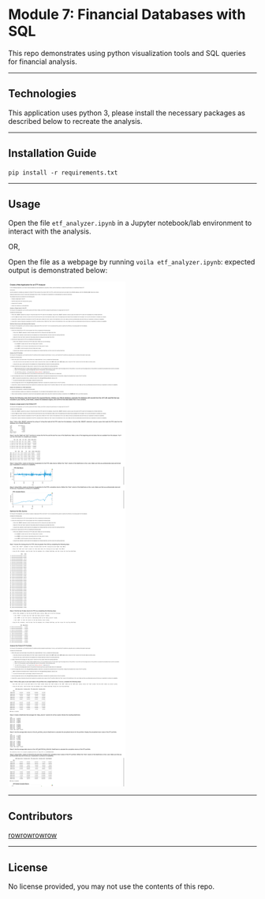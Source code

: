# Module 7: Financial Databases with SQL

This repo demonstrates using python visualization tools and SQL queries for financial analysis.

---

## Technologies

This application uses python 3, please install the necessary packages as described below to recreate the analysis.

---

## Installation Guide

```
pip install -r requirements.txt
```

---

## Usage

Open the file `etf_analyzer.ipynb` in a Jupyter notebook/lab environment to interact with the analysis.

OR,

Open the file as a webpage by running `voila etf_analyzer.ipynb`: expected output is demonstrated below:

![Screenshot of Analysis](voila_screenshot.png?raw=true "Screenshot of Analysis")

---

## Contributors

[rowrowrowrow](https://github.com/rowrowrowrow)

---

## License

No license provided, you may not use the contents of this repo.
